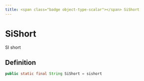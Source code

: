 ```yaml
---
title: <span class="badge object-type-scalar"></span> SiShort
---
```

# <span class="badge object-type-scalar"></span> SiShort

SI short

## Definition

```java
public static final String SiShort = sishort
```

